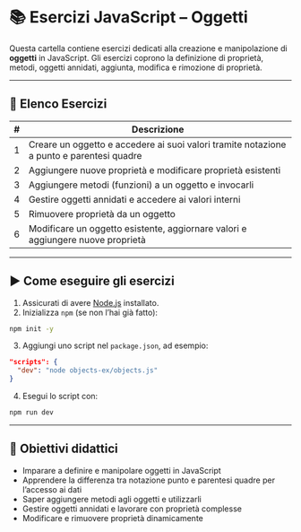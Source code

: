 # 📚 Esercizi JavaScript – Oggetti

Questa cartella contiene esercizi dedicati alla creazione e manipolazione di **oggetti** in JavaScript. Gli esercizi coprono la definizione di proprietà, metodi, oggetti annidati, aggiunta, modifica e rimozione di proprietà.

---

## 📝 Elenco Esercizi

| # | Descrizione                                                                              |
| - | ---------------------------------------------------------------------------------------- |
| 1 | Creare un oggetto e accedere ai suoi valori tramite notazione a punto e parentesi quadre |
| 2 | Aggiungere nuove proprietà e modificare proprietà esistenti                              |
| 3 | Aggiungere metodi (funzioni) a un oggetto e invocarli                                    |
| 4 | Gestire oggetti annidati e accedere ai valori interni                                    |
| 5 | Rimuovere proprietà da un oggetto                                                        |
| 6 | Modificare un oggetto esistente, aggiornare valori e aggiungere nuove proprietà          |

---

## ▶️ Come eseguire gli esercizi

1. Assicurati di avere [Node.js](https://nodejs.org) installato.
2. Inizializza `npm` (se non l’hai già fatto):

```bash
npm init -y
```

3. Aggiungi uno script nel `package.json`, ad esempio:

```json
"scripts": {
  "dev": "node objects-ex/objects.js"
}
```

4. Esegui lo script con:

```bash
npm run dev
```

---

## 🎯 Obiettivi didattici

* Imparare a definire e manipolare oggetti in JavaScript
* Apprendere la differenza tra notazione punto e parentesi quadre per l’accesso ai dati
* Saper aggiungere metodi agli oggetti e utilizzarli
* Gestire oggetti annidati e lavorare con proprietà complesse
* Modificare e rimuovere proprietà dinamicamente